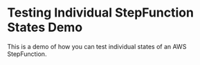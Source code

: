 # Testing Individual StepFunction States Demo

This is a demo of how you can test individual states of an AWS StepFunction.
